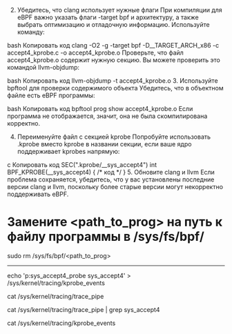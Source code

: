 2. Убедитесь, что clang использует нужные флаги
При компиляции для eBPF важно указать флаги -target bpf и архитектуру, а также выбрать оптимизацию и отладочную информацию. Используйте команду:

bash
Копировать код
clang -O2 -g -target bpf -D__TARGET_ARCH_x86 -c accept4_kprobe.c -o accept4_kprobe.o
Проверьте, что файл accept4_kprobe.o содержит нужную секцию. Вы можете проверить это командой llvm-objdump:

bash
Копировать код
llvm-objdump -t accept4_kprobe.o
3. Используйте bpftool для проверки содержимого объекта
Убедитесь, что в объектном файле есть eBPF программы:

bash
Копировать код
bpftool prog show accept4_kprobe.o
Если программа не отображается, значит, она не была скомпилирована корректно.

4. Переименуйте файл с секцией kprobe
Попробуйте использовать .kprobe вместо kprobe в названии секции, если ваше ядро поддерживает kprobes напрямую:

c
Копировать код
SEC(".kprobe/__sys_accept4")
int BPF_KPROBE(__sys_accept4) { /* код */ }
5. Обновите clang и llvm
Если проблема сохраняется, убедитесь, что у вас установлены последние версии clang и llvm, поскольку более старые версии могут некорректно поддерживать eBPF.

# Замените <path_to_prog> на путь к файлу программы в /sys/fs/bpf/
sudo rm /sys/fs/bpf/<path_to_prog>


________________________________________________________________________________________________________

echo 'p:sys_accept4_probe sys_accept4' > /sys/kernel/tracing/kprobe_events

cat /sys/kernel/tracing/trace_pipe

cat /sys/kernel/tracing/trace_pipe | grep sys_accept4

cat /sys/kernel/tracing/kprobe_events
